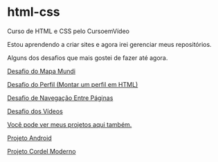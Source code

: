 # html-css
 Curso de HTML e CSS pelo CursoemVídeo


Estou aprendendo a criar sites e agora irei gerenciar meus repositórios.


Alguns dos desafios que mais gostei de fazer até agora.

<a href = "https://ericksouza94.github.io/html-css/Desafios/desafio03/index.html" target="_blank"> Desafio do Mapa Mundi

<a href = "https://ericksouza94.github.io/html-css/Desafios/desafio05/index.html" target="_blank"> Desafio do Perfil (Montar um perfil em HTML)

<a href = "https://ericksouza94.github.io/html-css/Desafios/desafio08/index.html" target="_blank"> Desafio de Navegação Entre Páginas

<a href ="https://ericksouza94.github.io/html-css/Desafios/desafio09/index.html" target="_blank"> Desafio dos Vídeos
<br>


Você pode ver meus projetos aqui também.

<a href = "https://ericksouza94.github.io/html-css/Desafios/desafio10/android.html" target="_blank"> Projeto Android

<a href = "https://ericksouza94.github.io/projeto-cordel/" target="_blank"> Projeto Cordel Moderno

